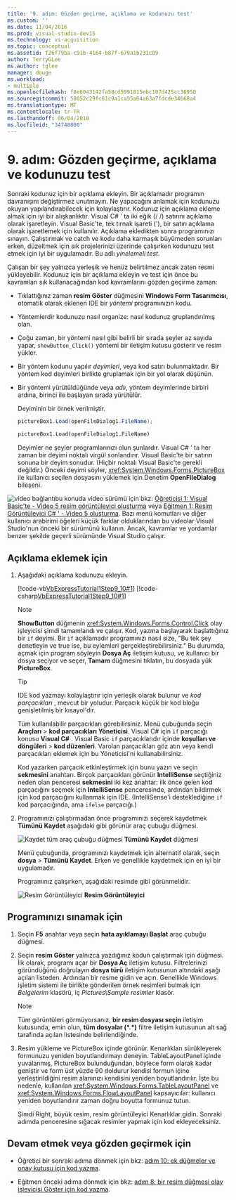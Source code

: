 ```yaml
---
title: '9. adım: Gözden geçirme, açıklama ve kodunuzu test'
ms.custom: ''
ms.date: 11/04/2016
ms.prod: visual-studio-dev15
ms.technology: vs-acquisition
ms.topic: conceptual
ms.assetid: f26f79ba-c91b-4164-b87f-679a1b231c09
author: TerryGLee
ms.author: tglee
manager: douge
ms.workload:
- multiple
ms.openlocfilehash: f8e6043142fa58cd5991815ebc107d425cc36950
ms.sourcegitcommit: 58052c29fc61c9a1ca55a64a63a7fdcde34668a4
ms.translationtype: MT
ms.contentlocale: tr-TR
ms.lasthandoff: 06/04/2018
ms.locfileid: "34748000"
---
```

# <a name="step-9-review-comment-and-test-your-code"></a>9. adım: Gözden geçirme, açıklama ve kodunuzu test
Sonraki kodunuz için bir açıklama ekleyin. Bir açıklamadır programın davranışını değiştirmez unutmayın. Ne yapacağını anlamak için kodunuzu okuyan yapılandırabilecek için kolaylaştırır. Kodunuz için açıklama ekleme almak için iyi bir alışkanlıktır. Visual C# ' ta iki eğik (/ /) satırını açıklama olarak işaretleyin. Visual Basic'te, tek tırnak işareti ('), bir satırı açıklama olarak işaretlemek için kullanılır. Açıklama ekledikten sonra programınızı sınayın. Çalıştırmak ve catch ve kodu daha karmaşık büyümeden sorunları erken, düzeltmek için sık projelerinizi üzerinde çalışırken kodunuzu test etmek için iyi bir uygulamadır. Bu adlı *yinelemeli test*.

 Çalışan bir şey yalnızca yerleşik ve henüz belirtilmez ancak zaten resmi yükleyebilir. Kodunuz için bir açıklama ekleyin ve test için önce bu kavramları sık kullanacağından kod kavramlarını gözden geçirme zaman:

-   Tıklattığınız zaman **resim Göster** düğmesini **Windows Form Tasarımcısı**, otomatik olarak eklenen IDE bir *yöntemi* programınızın kodu.

-   Yöntemlerdir kodunuzu nasıl organize: nasıl kodunuz gruplandırılmış olan.

-   Çoğu zaman, bir yöntemi nasıl gibi belirli bir sırada şeyler az sayıda yapar, `showButton_Click()` yöntemi bir iletişim kutusu gösterir ve resim yükler.

-   Bir yöntem kodunu yapılır *deyimleri*, veya kod satırı bulunmaktadır. Bir yöntem kod deyimleri birlikte gruplamak için bir yol olarak düşünün.

-   Bir yöntemi yürütüldüğünde veya *adlı*, yöntem deyimlerinde birbiri ardına, birinci ile başlayan sırada yürütülür.

     Deyiminin bir örnek verilmiştir.

    ```csharp
    pictureBox1.Load(openFileDialog1.FileName);
    ```

    ```vb
    pictureBox1.Load(openFileDialog1.FileName)
    ```

     Deyimler ne şeyler programlarınızı olun şunlardır. Visual C# ' ta her zaman bir deyimi noktalı virgül sonlandırır. Visual Basic'te bir satırın sonuna bir deyim sonudur. (Hiçbir noktalı Visual Basic'te gerekli değildir.) Önceki deyimi söyler, <xref:System.Windows.Forms.PictureBox> ile kullanıcı seçilen dosyasını yüklemek için Denetim **OpenFileDialog** bileşeni.

 ![video bağlantı](../data-tools/media/playvideo.gif)bu konuda video sürümü için bkz: [Öğreticisi 1: Visual Basic'te - Video 5 resim görüntüleyici oluşturma](http://go.microsoft.com/fwlink/?LinkId=205216) veya [Eğitmen 1: Resim Görüntüleyici C# ' - Video 5 oluşturma](http://go.microsoft.com/fwlink/?LinkId=205206). Bazı menü komutları ve diğer kullanıcı arabirimi öğeleri küçük farklar olduklarından bu videolar Visual Studio'nun önceki bir sürümünü kullanın. Ancak, kavramlar ve yordamlar benzer şekilde geçerli sürümünde Visual Studio çalışır.

## <a name="to-add-comments"></a>Açıklama eklemek için

1.  Aşağıdaki açıklama kodunuzu ekleyin.

     [!code-vb[VbExpressTutorial1Step9_10#1](../ide/codesnippet/VisualBasic/step-9-review-comment-and-test-your-code_1.vb)]
     [!code-csharp[VbExpressTutorial1Step9_10#1](../ide/codesnippet/CSharp/step-9-review-comment-and-test-your-code_1.cs)]

    > [!NOTE]
    >  **ShowButton** düğmenin <xref:System.Windows.Forms.Control.Click> olay işleyicisi şimdi tamamlandı ve çalışır. Kod, yazma başlayarak başlattığınız bir `if` deyimi. Bir `if` açıklamadır programınızı nasıl size, "Bu tek şey denetleyin ve true ise, bu eylemleri gerçekleştirebilirsiniz." Bu durumda, açmak için program söyleyin **Dosya Aç** iletişim kutusu, ve kullanıcı bir dosya seçiyor ve seçer, **Tamam** düğmesini tıklatın, bu dosyada yük **PictureBox**.

    > [!TIP]
    >  IDE kod yazmayı kolaylaştırır için yerleşik olarak bulunur ve *kod parçacıkları* , mevcut bir yoludur. Parçacık küçük bir kod bloğu genişletilmiş bir kısayol'dir.
    >
    >  Tüm kullanılabilir parçacıkları görebilirsiniz. Menü çubuğunda seçin **Araçları** > **kod parçacıkları Yöneticisi**. Visual C# için `if` parçacığı konusu **Visual C#** . Visual Basic `if` parçacıklarıdır içinde **koşulları ve döngüleri** > **kod düzenleri**. Varolan parçacıkları göz atın veya kendi parçacıkları eklemek için bu Yöneticisi'ni kullanabilirsiniz.
    >
    >  Kod yazarken parçacık etkinleştirmek için bunu yazın ve seçin **sekmesini** anahtarı. Birçok parçacıkları görünür **IntelliSense** seçtiğiniz neden olan penceresi **sekmesini** iki kez anahtar: ilk önce gelen kod parçacığını seçmek için **IntelliSense** penceresinde, ardından bildirmek için kod parçacığını kullanmak için IDE. (IntelliSense'i desteklediğine `if` kod parçacığında, ama `ifelse` parçacığı.)

2.  Programınızı çalıştırmadan önce programınızı seçerek kaydetmek **Tümünü Kaydet** aşağıdaki gibi görünür araç çubuğu düğmesi.

     ![Kaydet tüm araç çubuğu düğmesi](../ide/media/express_iconsaveall.png)
**Tümünü Kaydet** düğmesi

     Menü çubuğunda, programınızı kaydetmek için alternatif olarak, seçin **dosya** > **Tümünü Kaydet**. Erken ve genellikle kaydetmek için en iyi bir uygulamadır.

     Programınız çalışırken, aşağıdaki resimde gibi görünmelidir.

     ![Resim Görüntüleyici](../ide/media/express_pictureviewerdonerun.png)
**Resim Görüntüleyici**

## <a name="to-test-your-program"></a>Programınızı sınamak için

1.  Seçin **F5** anahtar veya seçin **hata ayıklamayı Başlat** araç çubuğu düğmesi.

2.  Seçin **resim Göster** yalnızca yazdığınız kodun çalıştırmak için düğmesi. İlk olarak, programı açar bir **Dosya Aç** iletişim kutusu. Filtrelerinizi göründüğünü doğrulayın **dosya türü** iletişim kutusunun altındaki aşağı açılan listeden. Ardından bir resme gidin ve açın. Genellikle Windows işletim sistemi ile birlikte gönderilen örnek resimleri bulmak için *Belgelerim* klasörü, iç *Pictures\Sample resimler* klasör.

    > [!NOTE]
    >  Tüm görüntüleri görmüyorsanız, **bir resim dosyası seçin** iletişim kutusunda, emin olun, **tüm dosyalar (*.\*)**  filtre iletişim kutusunun alt sağ tarafında açılan listesinde belirlendiğinde.

3.  Resim yükleme ve PictureBox içinde görünür. Kenarlıkları sürükleyerek formunuzu yeniden boyutlandırmayı deneyin. TableLayoutPanel içinde yuvalanmış, PictureBox bulunduğundan, böylece form olarak kadar geniştir ve form üst yüzde 90 doldurur kendisi formun içine yerleştirildiğini resim alanınızı kendisini yeniden boyutlandırılır. İşte bu nedenle, kullanılan <xref:System.Windows.Forms.TableLayoutPanel> ve <xref:System.Windows.Forms.FlowLayoutPanel> kapsayıcılar: kullanıcı yeniden boyutlandırır zaman doğru boyutta formunuz tutun.

     Şimdi Right, büyük resim, resim görüntüleyici Kenarlıklar gidin. Sonraki adımda penceresine sığacak resimler yapmak için kod ekleyeceksiniz.

## <a name="to-continue-or-review"></a>Devam etmek veya gözden geçirmek için

-   Öğretici bir sonraki adıma dönmek için bkz: [adım 10: ek düğmeler ve onay kutusu için kod yazma](../ide/step-10-write-code-for-additional-buttons-and-a-check-box.md).

-   Eğitmen önceki adıma dönmek için bkz: [adım 8: bir resim düğmesi olay işleyicisi Göster için kod yazma](../ide/step-8-write-code-for-the-show-a-picture-button-event-handler.md).
